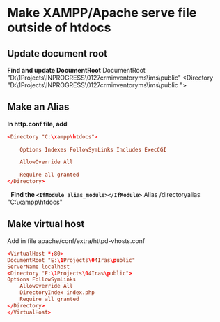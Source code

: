 # Make XAMPP/Apache serve file outside of htdocs

## Update document root

**Find and update DocumentRoot**
DocumentRoot "D:\1Projects\INPROGRESS\0127crminventoryms\ims\public"
<Directory "D:\1Projects\INPROGRESS\0127crminventoryms\ims\public ">
 

## Make an Alias

**In http.conf file, add**
```conf
<Directory "C:\xampp\htdocs">
    
    Options Indexes FollowSymLinks Includes ExecCGI

    AllowOverride All

    Require all granted
</Directory>
```
 
**Find the `<IfModule alias_module></IfModule>`**
Alias /directoryalias "C:\xampp\htdocs"

## Make virtual host

Add in file apache/conf/extra/httpd-vhosts.conf
```conf
<VirtualHost *:80>
DocumentRoot "E:\1Projects\04Iras\public"
ServerName localhost
<Directory "E:\1Projects\04Iras\public">
Options FollowSymLinks
	AllowOverride All
	DirectoryIndex index.php
	Require all granted
</Directory>
</VirtualHost>
```